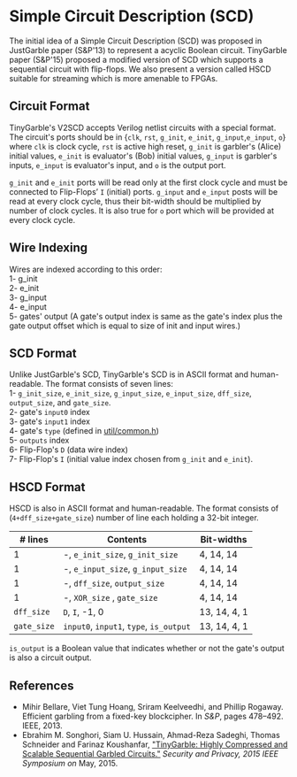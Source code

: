 Simple Circuit Description (SCD)
=======
The initial idea of a Simple Circuit Description (SCD) was proposed in JustGarble 
paper (S&P'13) to represent a acyclic Boolean circuit. TinyGarble paper (S&P'15)
proposed a modified version of SCD which supports a sequential circuit with 
flip-flops. We also present a version called HSCD suitable for streaming which is 
more amenable to FPGAs.

## Circuit Format
TinyGarble's V2SCD accepts Verilog netlist circuits with a special format. 
The circuit's ports should be in {`clk`, `rst`, `g_init`, `e_init`, 
`g_input`,`e_input`, `o`} where `clk` is clock cycle, `rst` is active high 
reset, `g_init` is garbler's (Alice) initial values, `e_init` is evaluator's 
(Bob) initial values, `g_input` is garbler's inputs, `e_input` is evaluator's 
input, and `o` is the output port.

`g_init` and `e_init` ports will be read only at the first clock cycle 
and must be connected to Flip-Flops’ `I` (initial) ports.
`g_input` and `e_input` posts will be read at every clock cycle, thus their 
bit-width should be multiplied by number of clock cycles.
It is also true for `o` port which will be provided at every clock cycle.

## Wire Indexing
Wires are indexed according to this order:  
1- g_init  
2- e_init  
3- g_input  
4- e_input  
5- gates' output (A gate's output index is same as the gate's index plus the 
	gate output offset which is equal to size of init and input wires.)  

## SCD Format
Unlike JustGarble's SCD, TinyGarble's SCD is in ASCII format and human-readable.
The format consists of seven lines:  
1- `g_init_size`, `e_init_size`, `g_input_size`, `e_input_size`, 
	`dff_size`, `output_size`, and `gate_size`.  
2- gate's `input0` index  
3- gate's `input1` index  
4- gate's `type` (defined in [util/common.h](util/common.h))  
5- `outputs` index  
6- Flip-Flop's `D` (data wire index)  
7- Flip-Flop's `I` (initial value index chosen from `g_init` and `e_init`).    

## HSCD Format
HSCD is also in ASCII format and human-readable.
The format consists of (`4+dff_size+gate_size`) number of line each holding a 32-bit integer.

| # lines | Contents | Bit-widths |
| --- | --- | --- |
| 1 | -, `e_init_size`, `g_init_size` | 4, 14, 14 |
| 1 | -, `e_input_size`, `g_input_size` | 4, 14, 14  |
| 1 | -,  `dff_size`, `output_size` | 4, 14, 14  |
| 1 | -, `XOR_size` , `gate_size`| 4, 14, 14  |
| `dff_size` | `D`, `I`, -1, 0 | 13, 14, 4, 1 |
| `gate_size` | `input0`, `input1`, `type`, `is_output` | 13, 14, 4, 1 | 

`is_output` is a Boolean value that indicates whether or not the gate's output is also a circuit output.  

## References
- Mihir Bellare, Viet Tung Hoang, Sriram Keelveedhi, and Phillip Rogaway.
Efficient garbling from a fixed-key blockcipher. In <i>S&P</i>, pages 478–492.
IEEE, 2013. 
- Ebrahim M. Songhori, Siam U. Hussain, Ahmad-Reza Sadeghi, Thomas Schneider
and Farinaz Koushanfar, ["TinyGarble: Highly Compressed and Scalable Sequential
Garbled Circuits."](http://esonghori.github.io/file/TinyGarble.pdf) <i>Security
and Privacy, 2015 IEEE Symposium on</i> May, 2015.


